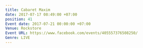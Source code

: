```yaml
---
title: Cabaret Maxim
date: 2017-07-17 08:49:00 +07:00
position: 41
Event date: 2017-07-21 00:00:00 +07:00
Venue: Rockstore
Event URL: https://www.facebook.com/events/405557376508250/
Genre: LIVE
---
```


